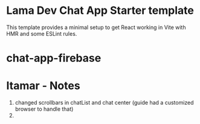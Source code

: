 # Lama Dev Chat App Starter template

This template provides a minimal setup to get React working in Vite with HMR and some ESLint rules.

# chat-app-firebase

# Itamar - Notes

1. changed scrollbars in chatList and chat center (guide had a customized browser to handle that)
2.

